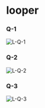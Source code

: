# looper



### Q-1 


![L-Q-1](https://github.com/user-attachments/assets/b7a60762-e225-45f9-9563-3fb2c7eb24f0)

### Q-2
![L-Q-2](https://github.com/user-attachments/assets/e2bf4487-4c83-47a2-ba2b-e9b6c8b92600)

### Q-3
![L-Q-3](https://github.com/user-attachments/assets/1748b637-8e0c-4e84-971a-ab0e4c5d0af4)
